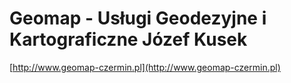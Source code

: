 Geomap - Usługi Geodezyjne i Kartograficzne Józef Kusek
=======

[http://www.geomap-czermin.pl](http://www.geomap-czermin.pl)
